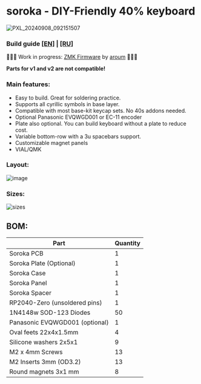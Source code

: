 # soroka - DIY-Friendly 40% keyboard

![PXL_20240908_092151507](https://github.com/user-attachments/assets/d3ecc987-b74d-41c7-9bb6-479619c4c737)

### Build guide [[EN]](https://github.com/kapee1/soroka/blob/main/build%20guides/Soroka%20v2%20Build%20guide%20%5BEN%5D.md) | [[RU]](https://github.com/kapee1/soroka/blob/main/build%20guides/Soroka%20v2%20Build%20guide%20%5BRU%5D.md)


🚧🚧🚧 Work in progress: [ZMK Firmware](https://github.com/aroum/zmk-soroka) by [aroum](https://github.com/aroum) 🚧🚧🚧

__Parts for v1 and v2 are not compatible!__

### Main features:

* Easy to build. Great for soldering practice.
* Supports all cyrillic symbols in base layer.
* Compatible with most base-kit keycap sets. No 40s addons needed.
* Optional Panasonic EVQWGD001 or EC-11 encoder
* Plate also optional. You can build keyboard without a plate to reduce cost.
* Variable bottom-row with a 3u spacebars support.
* Customizable magnet panels
* VIAL/QMK 

### Layout:
![image](https://github.com/kapee1/soroka/assets/98476799/303a2640-8ece-4c63-8b4c-6768845c624c)

### Sizes:
![sizes](https://github.com/user-attachments/assets/43c70d04-38ef-4c08-8f5c-f754aee75991)

## BOM:
| Part     | Quantity |
|----------|----------|
| Soroka PCB                    | 1   | 
| Soroka Plate (Optional)       | 1   | 
| Soroka Case                   | 1   | 
| Soroka Panel                  | 1   | 
| Soroka Spacer                 | 1   | 
| RP2040-Zero (unsoldered pins) | 1   | 
| 1N4148w SOD-123 Diodes        | 50  | 
| Panasonic EVQWGD001 (optional)| 1   |  
| Oval feets 22x4x1.5mm         | 4   |  
| Silicone washers 2x5x1        | 9   |
| M2 x 4mm Screws               | 13  |  
| M2 Inserts 3mm (OD3.2)        | 13  |  
| Round magnets 3x1 mm          | 8   | 


